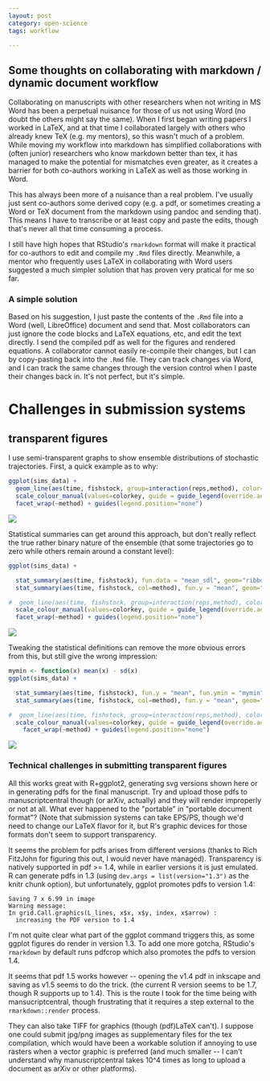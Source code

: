 ```yaml
---
layout: post
category: open-science
tags: workflow

---
```


## Some thoughts on collaborating with markdown / dynamic document workflow

Collaborating on manuscripts with other researchers when not writing in
MS Word has been a perpetual nuisance for those of us not using Word (no
doubt the others might say the same). When I first began writing papers I
worked in LaTeX, and at that time I collaborated largely with others who
already knew TeX (e.g. my mentors), so this wasn't much of a problem.
While moving my workflow into markdown has simplified collaborations
with (often junior) researchers who know markdown better than tex, it
has managed to make the potential for mismatches even greater, as it
creates a barrier for both co-authors working in LaTeX as well as those
working in Word.

This has always been more of a nuisance than a real problem. I've usually
just sent co-authors some derived copy (e.g. a pdf, or sometimes creating
a Word or TeX document from the markdown using pandoc and sending that).
This means I have to transcribe or at least copy and paste the edits,
though that's never all that time consuming a process.

I still have high hopes that RStudio's `rmarkdown` format will make it
practical for co-authors to edit and compile my `.Rmd` files directly.
Meanwhile, a mentor who frequently uses LaTeX in collaborating with
Word users suggested a much simpler solution that has proven very
pratical for me so far.


### A simple solution

Based on his suggestion, I just paste the contents of the `.Rmd` file
into a Word (well, LibreOffice) document and send that. Most collaborators
can just ignore the code blocks and LaTeX equations, etc, and edit
the text directly.  I send the compiled pdf as well for the figures
and rendered equations.  A collaborator cannot easily re-compile their
changes, but I can by copy-pasting back into the `.Rmd` file. They can
track changes via Word, and I can track the same changes through the
version control when I paste their changes back in. It's not perfect,
but it's simple.


# Challenges in submission systems

## transparent figures

I use semi-transparent graphs to show ensemble distributions of stochastic trajectories.  First, a quick example as to why:



```r
ggplot(sims_data) +
  geom_line(aes(time, fishstock, group=interaction(reps,method), color=method), alpha=0.1) +
  scale_colour_manual(values=colorkey, guide = guide_legend(override.aes = list(alpha = 1))) +
  facet_wrap(~method) + guides(legend.position="none")
```

![](http://io.carlboettiger.info/nonparametric-bayes/replicates.svg)



Statistical summaries can get around this approach, but don't really reflect the true rather binary nature of the ensemble (that some trajectories go to zero while others remain around a constant level):

```r
ggplot(sims_data) +

  stat_summary(aes(time, fishstock), fun.data = "mean_sdl", geom="ribbon", fill='grey80', col='grey80') +
  stat_summary(aes(time, fishstock, col=method), fun.y = "mean", geom="line") +

#  geom_line(aes(time, fishstock, group=interaction(reps,method), color=method), alpha=0.1) +
  scale_colour_manual(values=colorkey, guide = guide_legend(override.aes = list(alpha = 1))) +
  facet_wrap(~method) + guides(legend.position="none")
```

![](http://io.carlboettiger.info/nonparametric-bayes/replicates-stat-summary-sdl.svg)


Tweaking the statistical definitions can remove the more obvious errors from this, but still give the wrong impression:


```r
mymin <- function(x) mean(x) - sd(x)
ggplot(sims_data) +

  stat_summary(aes(time, fishstock), fun.y = "mean", fun.ymin = "mymin", fun.ymax="max", geom="ribbon", fill='grey80', col='grey80') +
  stat_summary(aes(time, fishstock, col=method), fun.y = "mean", geom="line") +

#  geom_line(aes(time, fishstock, group=interaction(reps,method), color=method), alpha=0.1) +
  scale_colour_manual(values=colorkey, guide = guide_legend(override.aes = list(alpha = 1))) +
    facet_wrap(~method) + guides(legend.position="none")
```

![](http://io.carlboettiger.info/nonparametric-bayes/replicates-stat-summary.svg)



### Technical challenges in submitting transparent figures

All this works great with R+ggplot2, generating svg versions shown here
or in generating pdfs for the final manuscript.  Try and upload those
pdfs to manuscriptcentral though (or arXiv, actually) and they will
render improperly or not at all.  What ever happened to the "portable"
in "portable document format"? (Note that submission systems can take
EPS/PS, though we'd need to change our LaTeX flavor for it, but R's
graphic devices for those formats don't seem to support transparency.

It seems the problem for pdfs arises from different versions (thanks
to Rich FitzJohn for figuring this out, I would never have managed).
Transparency is natively supported in pdf >= 1.4, while in earlier versions
it is just emulated. R can generate pdfs in 1.3 (using `dev.args = list(version="1.3")`
as the knitr chunk option), but unfortunately, ggplot promotes pdfs to version 1.4:

```
Saving 7 x 6.99 in image
Warning message:
In grid.Call.graphics(L_lines, x$x, x$y, index, x$arrow) :
  increasing the PDF version to 1.4
```
I'm not quite clear what part of the ggplot command triggers this, as some
ggplot figures do render in version 1.3.  To add one more gotcha, RStudio's
`rmarkdown` by default runs pdfcrop which also promotes the pdfs to version 1.4.

It seems that pdf 1.5 works however -- opening the v1.4 pdf in inkscape and saving
as v1.5 seems to do the trick.  (the current R version seems to be 1.7, though
R supports up to 1.4).  This is the route I took for the time being with
mansucriptcentral, though frustrating that it requires a step external to the
`rmarkdown::render` process.


They can also take TIFF for graphics (though (pdf)LaTeX can't). I
suppose one could submit jpg/png images as supplementary files for the
tex compilation, which would have been a workable solution if annoying
to use rasters when a vector graphic is preferred (and much smaller --
I can't understand why manuscriptcentral takes 10^4 times as long to
upload a document as arXiv or other platforms).





